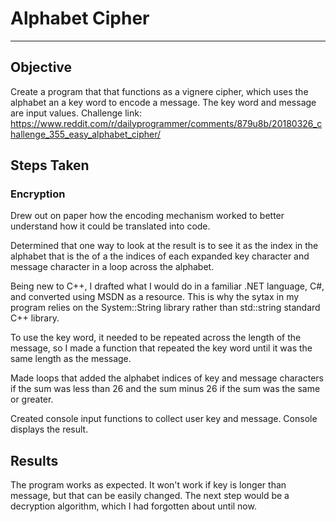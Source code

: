 # Alphabet Cipher

___
## Objective
Create a program that that functions as a vignere cipher, which uses the alphabet an a key word to encode a message. The key word and message are input values. Challenge link:
https://www.reddit.com/r/dailyprogrammer/comments/879u8b/20180326_challenge_355_easy_alphabet_cipher/

## Steps Taken
### Encryption
Drew out on paper how the encoding mechanism worked to better understand how it could be translated into code.

Determined that one way to look at the result is to see it as the index in the alphabet that is the of a the indices of each expanded key character and message character in a loop across the alphabet.

Being new to C++, I drafted what I would do in a familiar .NET language, C#, and converted using MSDN as a resource. This is why the sytax in my program relies on the System::String library rather than std::string standard C++ library. 

To use the key word, it needed to be repeated across the length of the message, so I made a function that repeated the key word until it was the same length as the message. 

Made loops that added the alphabet indices of key and message characters if the sum was less than 26 and the sum minus 26 if the sum was the same or greater.

Created console input functions to collect user key and message. Console displays the result.


## Results
The program works as expected. 
It won't work if key is longer than message, but that can be easily changed.
The next step would be a decryption algorithm, which I had forgotten about until now.
